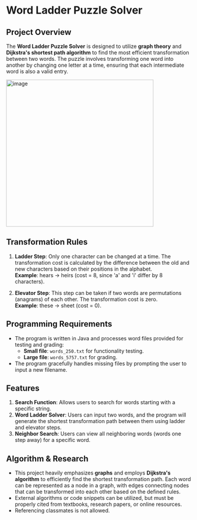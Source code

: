 # Word Ladder Puzzle Solver

## Project Overview
The **Word Ladder Puzzle Solver** is designed to utilize **graph theory** and **Dijkstra's shortest path algorithm** to find the most efficient transformation between two words. The puzzle involves transforming one word into another by changing one letter at a time, ensuring that each intermediate word is also a valid entry.

<img width="398" alt="image" src="https://github.com/user-attachments/assets/cb0c606f-c351-469c-a5f9-b2279bf25b11">

## Transformation Rules
1. **Ladder Step**: Only one character can be changed at a time. The transformation cost is calculated by the difference between the old and new characters based on their positions in the alphabet.  
   **Example**: hears → heirs (cost = 8, since 'a' and 'i' differ by 8 characters).

2. **Elevator Step**: This step can be taken if two words are permutations (anagrams) of each other. The transformation cost is zero.  
   **Example**: these → sheet (cost = 0).

## Programming Requirements
- The program is written in Java and processes word files provided for testing and grading:
  - **Small file**: `words_250.txt` for functionality testing.
  - **Large file**: `words_5757.txt` for grading.
- The program gracefully handles missing files by prompting the user to input a new filename.

## Features
1. **Search Function**: Allows users to search for words starting with a specific string.
2. **Word Ladder Solver**: Users can input two words, and the program will generate the shortest transformation path between them using ladder and elevator steps.
3. **Neighbor Search**: Users can view all neighboring words (words one step away) for a specific word.

## Algorithm & Research
- This project heavily emphasizes **graphs** and employs **Dijkstra's algorithm** to efficiently find the shortest transformation path. Each word can be represented as a node in a graph, with edges connecting nodes that can be transformed into each other based on the defined rules.
- External algorithms or code snippets can be utilized, but must be properly cited from textbooks, research papers, or online resources.
- Referencing classmates is not allowed.
